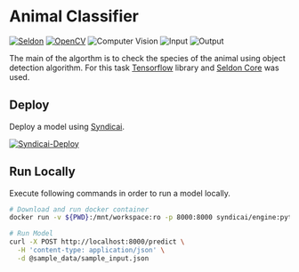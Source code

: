 # Animal Classifier
[![Seldon](https://img.shields.io/badge/Engine-Seldon-F7B955)](https://www.seldon.io/)
[![OpenCV](https://img.shields.io/badge/Framework-Tensorflow-79FFE1)](https://www.tensorflow.org/)
![Computer Vision](https://img.shields.io/badge/Type-Computer%20Vision-79FFE1)
![Input](https://img.shields.io/badge/Input-JSON%20(base64)-79FFE1)
![Output](https://img.shields.io/badge/Output-JSON%20(string)-79FFE1)

The main of the algorthm is to check the species of the animal using object detection algorithm. For this task [Tensorflow](https://www.tensorflow.org/) library and [Seldon Core](https://seldon.io) was used.


## Deploy 
Deploy a model using [Syndicai](https://syndic.ai).

[![Syndicai-Deploy](https://laskowskidesign.com/sai/syndicai-deploy-button.svg)]()




## Run Locally
Execute following commands in order to run a model locally.
```bash
# Download and run docker container
docker run -v ${PWD}:/mnt/workspace:ro -p 8000:8000 syndicai/engine:python3.7 local

# Run Model
curl -X POST http://localhost:8000/predict \
  -H 'content-type: application/json' \
  -d @sample_data/sample_input.json
```
